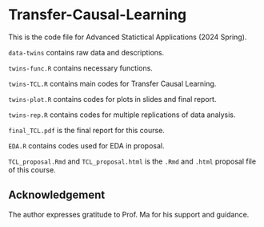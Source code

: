 # Transfer-Causal-Learning

This is the code file for Advanced Statictical Applications (2024 Spring).

`data-twins` contains raw data and descriptions.

`twins-func.R` contains necessary functions.

`twins-TCL.R` contains main codes for Transfer Causal Learning.

`twins-plot.R` contains codes for plots in slides and final report.

`twins-rep.R` contains codes for multiple replications of data analysis.

`final_TCL.pdf` is the final report for this course.

`EDA.R` contains codes used for EDA in proposal.

`TCL_proposal.Rmd` and `TCL_proposal.html` is the `.Rmd` and `.html` proposal file of this course.

## Acknowledgement

The author expresses gratitude to Prof. Ma for his support and guidance.

